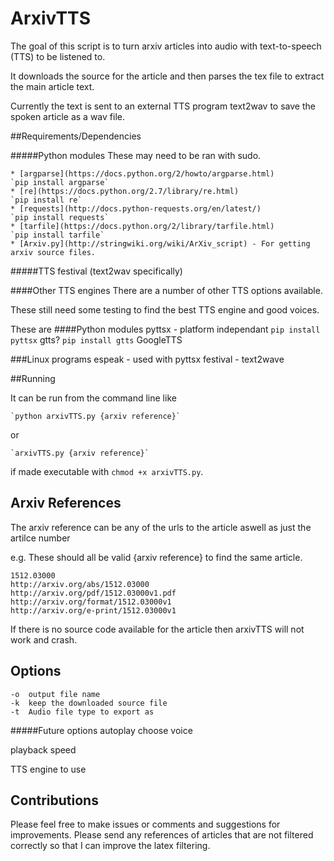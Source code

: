 ArxivTTS 
========
The goal of this script is to turn arxiv articles into audio with text-to-speech (TTS) to be listened to.

It downloads the source for the article and then parses the tex file to extract the main article text.

Currently the text is sent to an external TTS program text2wav to save the spoken article as a wav file.

##Requirements/Dependencies

#####Python modules
These may need to be ran with sudo.

	* [argparse](https://docs.python.org/2/howto/argparse.html)
	`pip install argparse`
	* [re](https://docs.python.org/2.7/library/re.html)
	`pip install re`
	* [requests](http://docs.python-requests.org/en/latest/)
	`pip install requests`
	* [tarfile](https://docs.python.org/2/library/tarfile.html)
	`pip install tarfile`
	* [Arxiv.py](http://stringwiki.org/wiki/ArXiv_script) - For getting arxiv source files.

#####TTS
	festival (text2wav specifically)

####Other TTS engines
There are a number of other TTS options available.

These still need some testing to find the best TTS engine and good voices.

These are
####Python modules 
	pyttsx  - platform independant
	```pip install pyttsx```
	gtts?
	```pip install gtts```
	GoogleTTS

###Linux programs
	espeak - used with pyttsx
	festival - text2wave


##Running 

It can be run from the command line like

	`python arxivTTS.py {arxiv reference}`

or 

	`arxivTTS.py {arxiv reference}`

if made executable with `chmod +x arxivTTS.py`.

Arxiv References
----------------
The arxiv reference can be any of the urls to the article aswell as just the artilce number

e.g. These should all be valid {arxiv reference} to find the same article.
```
1512.03000
http://arxiv.org/abs/1512.03000
http://arxiv.org/pdf/1512.03000v1.pdf
http://arxiv.org/format/1512.03000v1
http://arxiv.org/e-print/1512.03000v1
```

If there is no source code available for the article then arxivTTS will not work and crash.

Options
-------
	-o 	output file name
	-k  keep the downloaded source file
	-t  Audio file type to export as

#####Future options
autoplay
choose voice

playback speed

TTS engine to use

Contributions
-------------
Please feel free to make issues or comments and suggestions for improvements.
Please send any references of articles that are not filtered correctly so that I can improve the latex filtering.


